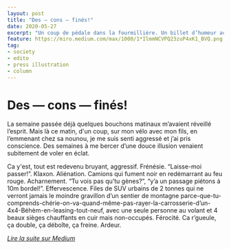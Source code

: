 ```yaml
---
layout: post
title: "Des — cons — finés!"
date: 2020-05-27
excerpt: "Un coup de pédale dans la fourmillière. Un billet d’humeur accompagné de quelques dessins de presse dont je suis un éternel consom-amateur."
feature: https://miro.medium.com/max/1000/1*IlmmNCVPQ23zuP4xK1_BVQ.png
tag:
- society
- edito
- press illustration
- column
---
```


# Des — cons — finés!

La semaine passée déjà quelques bouchons matinaux m’avaient réveillé l’esprit. Mais là ce matin, d'un coup, sur mon vélo avec mon fils, en l’emmenant chez sa nounou, je me suis senti aggressé et j’ai pris conscience. Des semaines à me bercer d’une douce illusion venaient subitement de voler en éclat.

Ca y'est, tout est redevenu bruyant, aggressif. Frénésie. “Laisse-moi passer!”. Klaxon. Aliénation. Camions qui fument noir en redémarrant au feu rouge. Acharnement. “Tu vois pas qu’tu gènes?”, “y’a un passage piétons à 10m bordel!”. Effervescence. Files de SUV urbains de 2 tonnes qui ne verront jamais le moindre gravillon d’un sentier de montagne parce-que-tu-comprends-chérie-on-va-quand-même-pas-rayer-la-carrosserie-d’un-4x4-Béhèm-en-leasing-tout-neuf, avec une seule personne au volant et 4 beaux sièges chauffants en cuir mais non-occupés. Férocité. Ca r’gueule, ça double, ça déboîte, ça freine. Ardeur.

[_Lire la suite sur Medium_](https://medium.com/@r_mcd/des-cons-fin%C3%A9s-1f945c7f037f)
